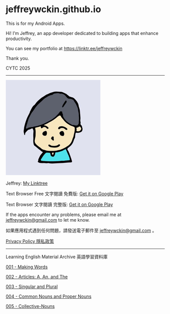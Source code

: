 # jeffreywckin.github.io

This is for my Android Apps.

Hi! I’m Jeffrey, an app developer dedicated to building apps that enhance productivity. 

You can see my portfolio at <https://linktr.ee/jeffreywckin> 

Thank you. 

CYTC 2025

---

![Jeffrey_screenshot](Jeffrey_Profile.jpg)

Jeffrey:  [My Linktree](https://linktr.ee/jeffreywckin)

Text Browser Free 文字閱讀 免費版:  [Get it on Google Play](https://play.google.com/store/apps/details?id=jeffrey.cytc.text_browser_free)

Text Browser 文字閱讀 完整版:  [Get it on Google Play](https://play.google.com/store/apps/details?id=jeffrey.cytc.text_browser)

If the apps encounter any problems, please email me at [jeffreywckin@gmail.com](mailto:jeffreywckin@gmail.com) to let me know.

如果應用程式遇到任何問題，請發送電子郵件至 jeffreywckin@gmail.com 。

[Privacy Policy 隱私政策](https://jeffreywckin.github.io/privacy.txt)
 
---
Learning English Material Archive 英語學習資料庫

[001 - Making Words](https://jeffreywckin.github.io/001-Making-Words.html)

[002 - Articles: A, An, and The](https://jeffreywckin.github.io/002-a_an_the.html)

[003 - Singular and Plural](https://jeffreywckin.github.io/003-Singular-and-Plural.html)

[004 - Common Nouns and Proper Nouns](https://jeffreywckin.github.io/004-Common_Nouns_and_Proper_Nouns.html)

[005 - Collective-Nouns](https://jeffreywckin.github.io/005-Collective-Nouns.html)

